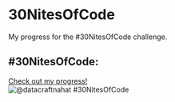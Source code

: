# 30NitesOfCode
My progress for the #30NitesOfCode challenge.
## #30NitesOfCode:
  [Check out my progress!](https://www.codedex.io/@datacraftnahat/30-nites-of-code)  
  ![@datacraftnahat #30NitesOfCode](https://www.codedex.io/api/petStatus?user=datacraftnahat)
